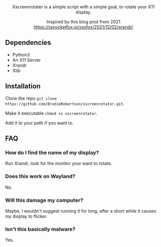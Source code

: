 <div align = center>
Xscreenrotater is a simple script with a simple goal, to rotate your X11 display.

Inspired by this blog post from 2021 https://sprocketfox.io/xssfox/2021/12/02/xrandr/
</div>

## Dependencies

* Python3
* An X11 Server
* Xrandr
* Xlib

## Installation

Clone the repo `git clone https://github.com/BrodieRobertson/xscreenrotater.git`.

Make it executable `chmod +x xscreenrotater`.

Add it to your path if you want to.

## FAQ

### How do I find the name of my display?

Run Xrandr, look for the monitor your want to rotate.

### Does this work on Wayland?

No.

### Will this damage my computer?

Maybe, I wouldn't suggest running it for long, after a short while it causes my display to flicker.

### Isn't this basically malware?

Yes.
